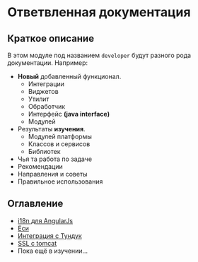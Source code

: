 # Ответвленная документация
## Краткое описание
В этом модуле под названием `developer` будут разного рода документации.
Например:
- **Новый** добавленный функционал.
  - Интеграции
  - Виджетов
  - Утилит
  - Обработчик
  - Интерфейс **(java interface)**
  - Модулей
- Результаты **изучения**.
  - Модулей платформы
  - Классов и сервисов
  - Библиотек
- Чья та работа по задаче
- Рекомендации
- Направления и советы
- Правильное использования

## Оглавление
- [i18n для AngularJs](./i18n/i18n.md)
- [Еси](./tunduk/esi)
- [Интеграция с Тундук](./tunduk/integration.md)
- [SSL с tomcat](./ssl_tomcat.md)
- Пока ещё в изучении...
